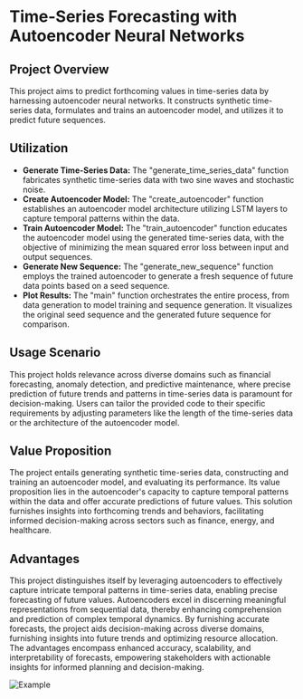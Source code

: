 

# Time-Series Forecasting with Autoencoder Neural Networks

## Project Overview
This project aims to predict forthcoming values in time-series data by harnessing autoencoder neural networks. It constructs synthetic time-series data, formulates and trains an autoencoder model, and utilizes it to predict future sequences.

## Utilization
- **Generate Time-Series Data:** The "generate_time_series_data" function fabricates synthetic time-series data with two sine waves and stochastic noise.
- **Create Autoencoder Model:** The "create_autoencoder" function establishes an autoencoder model architecture utilizing LSTM layers to capture temporal patterns within the data.
- **Train Autoencoder Model:** The "train_autoencoder" function educates the autoencoder model using the generated time-series data, with the objective of minimizing the mean squared error loss between input and output sequences.
- **Generate New Sequence:** The "generate_new_sequence" function employs the trained autoencoder to generate a fresh sequence of future data points based on a seed sequence.
- **Plot Results:** The "main" function orchestrates the entire process, from data generation to model training and sequence generation. It visualizes the original seed sequence and the generated future sequence for comparison.

## Usage Scenario
This project holds relevance across diverse domains such as financial forecasting, anomaly detection, and predictive maintenance, where precise prediction of future trends and patterns in time-series data is paramount for decision-making. Users can tailor the provided code to their specific requirements by adjusting parameters like the length of the time-series data or the architecture of the autoencoder model.

## Value Proposition
The project entails generating synthetic time-series data, constructing and training an autoencoder model, and evaluating its performance. Its value proposition lies in the autoencoder's capacity to capture temporal patterns within the data and offer accurate predictions of future values. This solution furnishes insights into forthcoming trends and behaviors, facilitating informed decision-making across sectors such as finance, energy, and healthcare.

## Advantages
This project distinguishes itself by leveraging autoencoders to effectively capture intricate temporal patterns in time-series data, enabling precise forecasting of future values. Autoencoders excel in discerning meaningful representations from sequential data, thereby enhancing comprehension and prediction of complex temporal dynamics. By furnishing accurate forecasts, the project aids decision-making across diverse domains, furnishing insights into future trends and optimizing resource allocation. The advantages encompass enhanced accuracy, scalability, and interpretability of forecasts, empowering stakeholders with actionable insights for informed planning and decision-making.

![Example](https://github.com/Sandhya-Murugeshan/tnsdc-genAI/assets/148243098/d99f0060-7eb2-4949-b24e-0fac6de1bad8)
